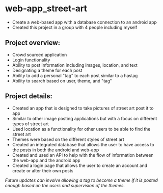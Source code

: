 # web-app_street-art

* Create a web-based app with a database connection to an android app
* Created this project in a group with 4 people including myself

## Project overview:

* Crowd sourced application
* Login functionality
* Ability to post information including images, location, and text
* Designating a theme for each post
* Ability to add a personal "tag" to each post similar to a hastag
* Ability to search based on user, theme, and "tag"



## Project details:
* Created an app that is designed to take pictures of street art post it to app
* Similar to other image posting applications but with a focus on different types of street art
* Used location as a functionality for other users to be able to find the street art
* Themes were based on the different styles of street art
* Created an integrated database that allows the user to have access to the posts in both the android and web-app
* Created and used an API to help with the flow of information between the web-app and the android app
* Created a login page that allows the user to create an account and create or alter their own posts


_Future updates can involve allowing a tag to become a theme if it is posted enough based on the users and supervision of the themes._
